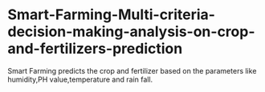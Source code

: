 # Smart-Farming-Multi-criteria-decision-making-analysis-on-crop-and-fertilizers-prediction
Smart Farming  predicts the crop and fertilizer based on the parameters like humidity,PH value,temperature and rain fall.
